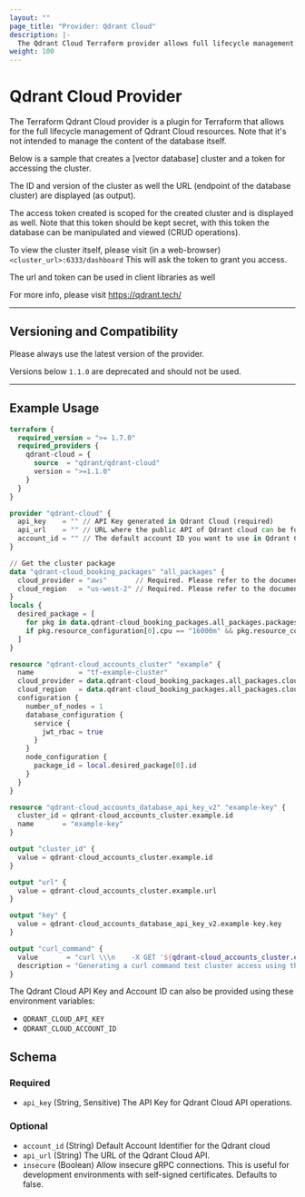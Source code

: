 ```yaml
---
layout: ""
page_title: "Provider: Qdrant Cloud"
description: |-
  The Qdrant Cloud Terraform provider allows full lifecycle management of Qdrant Cloud resources.
weight: 100
---
```


# Qdrant Cloud Provider

The Terraform Qdrant Cloud provider is a plugin for Terraform that allows for the full lifecycle management of Qdrant Cloud resources.
Note that it's not intended to manage the content of the database itself.

Below is a sample that creates a [vector database] cluster and a token for accessing the cluster.

The ID and version of the cluster as well the URL (endpoint of the database cluster) are displayed (as output).

The access token created is scoped for the created cluster and is displayed as well.
Note that this token should be kept secret, with this token the database can be manipulated and viewed (CRUD operations).

To view the cluster itself, please visit (in a web-browser)
`<cluster_url>:6333/dashboard`
This will ask the token to grant you access.

The url and token can be used in client libraries as well

For more info, please visit https://qdrant.tech/

---

## Versioning and Compatibility

Please always use the latest version of the provider.

Versions below `1.1.0` are deprecated and should not be used.

---

## Example Usage

```terraform
terraform {
  required_version = ">= 1.7.0"
  required_providers {
    qdrant-cloud = {
      source  = "qdrant/qdrant-cloud"
      version = ">=1.1.0"
    }
  }
}

provider "qdrant-cloud" {
  api_key    = "" // API Key generated in Qdrant Cloud (required)
  api_url    = "" // URL where the public API of Qdrant cloud can be found (optional: defaults to production URL).
  account_id = "" // The default account ID you want to use in Qdrant Cloud (can be overriden on resource level)
}

// Get the cluster package
data "qdrant-cloud_booking_packages" "all_packages" {
  cloud_provider = "aws"       // Required. Please refer to the documentation (https://registry.terraform.io/providers/qdrant/qdrant-cloud/latest/docs/guides/getting-started) for the available options.
  cloud_region   = "us-west-2" // Required. Please refer to the documentation (https://registry.terraform.io/providers/qdrant/qdrant-cloud/latest/docs/guides/getting-started) for the available options.
}
locals {
  desired_package = [
    for pkg in data.qdrant-cloud_booking_packages.all_packages.packages : pkg
    if pkg.resource_configuration[0].cpu == "16000m" && pkg.resource_configuration[0].ram == "64Gi"
  ]
}

resource "qdrant-cloud_accounts_cluster" "example" {
  name           = "tf-example-cluster"
  cloud_provider = data.qdrant-cloud_booking_packages.all_packages.cloud_provider
  cloud_region   = data.qdrant-cloud_booking_packages.all_packages.cloud_region
  configuration {
    number_of_nodes = 1
    database_configuration {
      service {
        jwt_rbac = true
      }
    }
    node_configuration {
      package_id = local.desired_package[0].id
    }
  }
}

resource "qdrant-cloud_accounts_database_api_key_v2" "example-key" {
  cluster_id = qdrant-cloud_accounts_cluster.example.id
  name       = "example-key"
}

output "cluster_id" {
  value = qdrant-cloud_accounts_cluster.example.id
}

output "url" {
  value = qdrant-cloud_accounts_cluster.example.url
}

output "key" {
  value = qdrant-cloud_accounts_database_api_key_v2.example-key.key
}

output "curl_command" {
  value       = "curl \\\n    -X GET '${qdrant-cloud_accounts_cluster.example.url}' \\\n    --header 'api-key: ${qdrant-cloud_accounts_database_api_key_v2.example-key.key}'"
  description = "Generating a curl command test cluster access using the API key."
}
```

The Qdrant Cloud API Key and Account ID can also be provided using these environment variables:

* `QDRANT_CLOUD_API_KEY`
* `QDRANT_CLOUD_ACCOUNT_ID`

<!-- schema generated by tfplugindocs -->
## Schema

### Required

- `api_key` (String, Sensitive) The API Key for Qdrant Cloud API operations.

### Optional

- `account_id` (String) Default Account Identifier for the Qdrant cloud
- `api_url` (String) The URL of the Qdrant Cloud API.
- `insecure` (Boolean) Allow insecure gRPC connections. This is useful for development environments with self-signed certificates. Defaults to false.